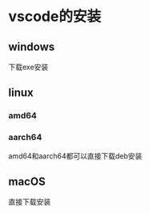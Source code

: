 # vscode的安装

## windows

下载exe安装

## linux

### amd64

### aarch64

amd64和aarch64都可以直接下载deb安装

## macOS

直接下载安装
